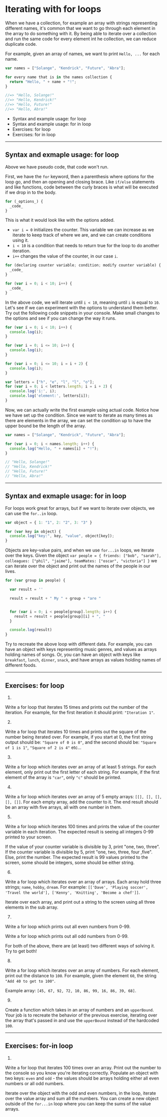 # Iterating with for loops

When we have a collection, for example an array with strings representing different names, it's common that  we want to go through each element in the array to do something with it. By being able to iterate over a collection and run the same code for every element int he collection, we can reduce duplicate code. 

For example, given an array of names, we want to print `Hello, ...` for each name.

```JavaScript
var names = ["Solange", "Kendrick", "Future", "Abra"];

for every name that is in the names collection {
  return "Hello, " + name + "!";
}

//=> "Hello, Solange!"
//=> "Hello, Kendrick!"
//=> "Hello, Future!"
//=> "Hello, Abra!"
```

* Syntax and example usage: for loop
* Syntax and example usage: for in loop
* Exercises: for loop
* Exercises: for in loop

---

## Syntax and exmaple usage: for loop

Above we have pseudo code, that code won't run.

First, we have the `for` keyword, then a parenthesis where options for the loop go, and then an opening and closing brace. Like `if/else` statements and like functions, code between the curly braces is what will be executed if we drop in to the body.

```JavaScript
for (_options_) {
  _code_
}
```

This is what it would look like with the options added.

* `var i = 0` initializes the counter. This variable we can increase as we iterate to keep track of where we are, and we can create conditions using it.
* `i < 10` is a condition that needs to return true for the loop to do another iteration.
* `i++` changes the value of the counter, in our case `i`.

```JavaScript
for (declaring counter variable; condition; modify counter variable) {
  _code_
}

for (var i = 0; i < 10; i++) {
  _code_
}
```

In the above code, we will iterate until `i < 10`, meaning until `i` is equal to `10`. Let's see if we can experiment with the options to understand them better. Try out the following code snippets in your console. Make small changes to the options and see if you can change the way it runs.

```JavaScript
for (var i = 0; i < 10; i++) {
  console.log(i);
}

for (var i = 0; i <= 10; i++) {
  console.log(i);
}

for (var i = 0; i <= 10; i = i + 2) {
  console.log(i);
}

var letters = ["h", "e", "l", "l", "o"];
for (var i = 0; i < letters.length; i = i + 2) {
  console.log('i:', i);
  console.log('element:', letters[i]);
}
```

Now, we can actually write the first example using actual code. Notice how we have set up the condition. Since we want to iterate as many times as there are elements in the array, we can set the condition up to have the upper bound be the length of the array.

```JavaScript
var names = ["Solange", "Kendrick", "Future", "Abra"];

for (var i = 0; i < names.length; i++) {
  console.log("Hello, " + names[i] + "!");
}

// "Hello, Solange!"
// "Hello, Kendrick!"
// "Hello, Future!"
// "Hello, Abra!"
```

---

## Syntax and exmaple usage: for in loop

For loops work great for arrays, but if we want to iterate over objects, we can use the `for..in` loop.

```JavaScript
var object = { 1: "1", 2: "2", 3: "3" }

for (var key in object) {
  console.log("key:", key, "value", object[key]);
}
```

Objects are key-value pairs, and when we use `for...in` loops, we iterate over the keys. Given the object `var people = { friends: ["bob", "sarah"], colleagues: ["phil", "jaime"], teamMates: ["oscar", "victoria"] }` we can iterate over the object and print out the names of the people in our lives.

```JavaScript
for (var group in people) {

  var result = ''

  result = result + " My " + group + "are "


  for (var i = 0; i < people[group].length; i++) {
    result = result + people[group][i] + ", "
  }

  console.log(result)
}
```

Try to recreate the above loop with different data. For example, you can have an object with keys representing music genres, and values as arrays holding names of songs. Or, you can have an object with keys like `breakfast`, `lunch`, `dinner`, `snack`, and have arrays as values holding names of different foods.

---

## Exercises: for loop

1.

Write a for loop that iterates 15 times and prints out the number of the iteration. For example, for the first iteration it should print: `"Iteration 1"`.

2.

Write a for loop that iterates 10 times and prints out the square of the number being iterated over. For example, if you start at 0, the first string output should be: `"Square of 0 is 0"`, and the second should be: `"Square of 1 is 1"`, `"Square of 2 is 4"` etc...

3.

Write a for loop which iterates over an array of at least 5 strings. For each element, only print out the first letter of each string. For example, if the first element of the array is `"car"`, only `"c"` should be printed.

4.

Write a for loop which iterates over an array of 5 empty arrays: `[[], [], [], [], []]`. For each empty array, add the counter to it. The end result should be an array with five arrays, all with one number in them.

5.

Write a for loop which iterates 100 times and prints the value of the counter variable in each iteration. The expected result is seeing all integers 0-99 printed to your screen.

If the value of your counter variable is divisible by 3, print "one, two, three". If the counter variable is divisible by 5, print "one, two, three, four ,five". Else, print the number. The expected result is 99 values printed to the screen, some should be integers, some should be either string.

6.

Write a for loop which iterates over an array of arrays. Each array hold three strings; `name`, `hobby`, `dream`. For example: `[['Dave', 'Playing soccer', 'Travel the world'], ['Kenny', 'Knitting', 'Become a chef']]`.

Iterate over each array, and print out a string to the screen using all three elements in the sub array.

7.

Write a for loop which prints out all even numbers from 0-99.

Write a for loop which prints out all odd numbers from 0-99.

For both of the above, there are (at least) two different ways of solving it. Try to get both!

8.

Write a for loop which iterates over an array of numbers. For each element, print out the distance to `100`. For example, given the element `60`, the string `"Add 40 to get to 100"`.

Example array: `[45, 67, 92, 72, 10, 86, 99, 16, 86, 39, 68]`.

9.

Create a function which takes in an array of numbers and an `upperBound`. Your job is to recreate the behavior of the previous exercise, iterating over the array that's passed in and use the `upperBound` instead of the hardcoded `100`.

---

## Exercises: for-in loop

1.

Write a for loop that iterates 100 times over an array. Print out the number to the console so you know you're iterating correctly. Populate an object with two keys: `even` and `odd` - the values should be arrays holding either all even numbers or all odd numbers.

Iterate over the object with the odd and even numbers, in the loop, iterate over the value array and sum all the numbers. You can create a new object outside of the `for...in` loop where you can keep the sums of the value arrays.

